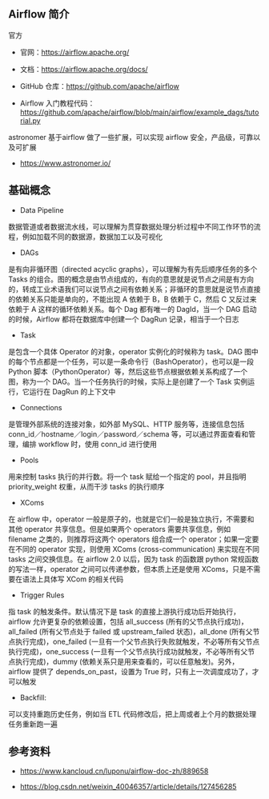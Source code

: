## Airflow 简介

官方

- 官网：<https://airflow.apache.org/>

- 文档：<https://airflow.apache.org/docs/>
- GitHub 仓库：<https://github.com/apache/airflow>

- Airflow 入门教程代码：<https://github.com/apache/airflow/blob/main/airflow/example_dags/tutorial.py>

astronomer 基于airflow 做了一些扩展，可以实现 airflow 安全，产品级，可靠以及可扩展

- <https://www.astronomer.io/>

## 基础概念

- Data Pipeline

数据管道或者数据流水线，可以理解为贯穿数据处理分析过程中不同工作环节的流程，例如加载不同的数据源，数据加工以及可视化

- DAGs

是有向非循环图（directed acyclic graphs），可以理解为有先后顺序任务的多个 Tasks 的组合。图的概念是由节点组成的，有向的意思就是说节点之间是有方向的，转成工业术语我们可以说节点之间有依赖关系；非循环的意思就是说节点直接的依赖关系只能是单向的，不能出现 A 依赖于 B，B 依赖于 C，然后 C 又反过来依赖于 A 这样的循环依赖关系。每个 Dag 都有唯一的 DagId，当一个 DAG 启动的时候，Airflow 都将在数据库中创建一个 DagRun 记录，相当于一个日志

- Task

是包含一个具体 Operator 的对象，operator 实例化的时候称为 task。DAG 图中的每个节点都是一个任务，可以是一条命令行（BashOperator），也可以是一段 Python 脚本（PythonOperator）等，然后这些节点根据依赖关系构成了一个图，称为一个 DAG。当一个任务执行的时候，实际上是创建了一个 Task 实例运行，它运行在 DagRun 的上下文中

- Connections

是管理外部系统的连接对象，如外部 MySQL、HTTP 服务等，连接信息包括 conn_id／hostname／login／password／schema 等，可以通过界面查看和管理，编排 workflow 时，使用 conn_id 进行使用

- Pools

用来控制 tasks 执行的并行数。将一个 task 赋给一个指定的 pool，并且指明 priority_weight 权重，从而干涉 tasks 的执行顺序

- XComs

在 airflow 中，operator 一般是原子的，也就是它们一般是独立执行，不需要和其他 operator 共享信息。但是如果两个 operators 需要共享信息，例如 filename 之类的，则推荐将这两个 operators 组合成一个 operator；如果一定要在不同的 operator 实现，则使用 XComs (cross-communication) 来实现在不同 tasks 之间交换信息。在 airflow 2.0 以后，因为 task 的函数跟 python 常规函数的写法一样，operator 之间可以传递参数，但本质上还是使用 XComs，只是不需要在语法上具体写 XCom 的相关代码

- Trigger Rules

指 task 的触发条件。默认情况下是 task 的直接上游执行成功后开始执行，airflow 允许更复杂的依赖设置，包括 all_success (所有的父节点执行成功)，all_failed (所有父节点处于 failed 或 upstream_failed 状态)，all_done (所有父节点执行完成)，one_failed (一旦有一个父节点执行失败就触发，不必等所有父节点执行完成)，one_success (一旦有一个父节点执行成功就触发，不必等所有父节点执行完成)，dummy (依赖关系只是用来查看的，可以任意触发)。另外，airflow 提供了 depends_on_past，设置为 True 时，只有上一次调度成功了，才可以触发

- Backfill:

可以支持重跑历史任务，例如当 ETL 代码修改后，把上周或者上个月的数据处理任务重新跑一遍

## 参考资料

- <https://www.kancloud.cn/luponu/airflow-doc-zh/889658>

- <https://blog.csdn.net/weixin_40046357/article/details/127456285>
